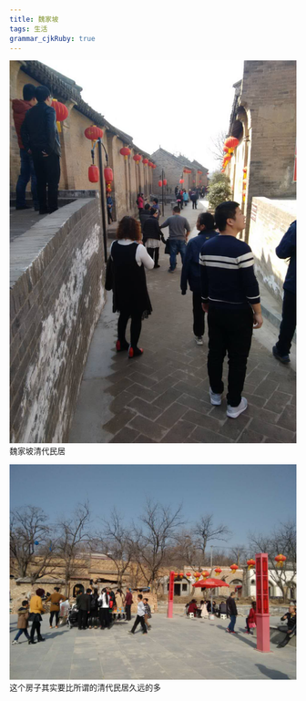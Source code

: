 ```yaml
---
title: 魏家坡
tags: 生活
grammar_cjkRuby: true
---
```

![enter description here][1]
 魏家坡清代民居
 
![enter description here][2]
这个房子其实要比所谓的清代民居久远的多

  [1]: /img/2.jpg
  [2]: /img/3.jpg